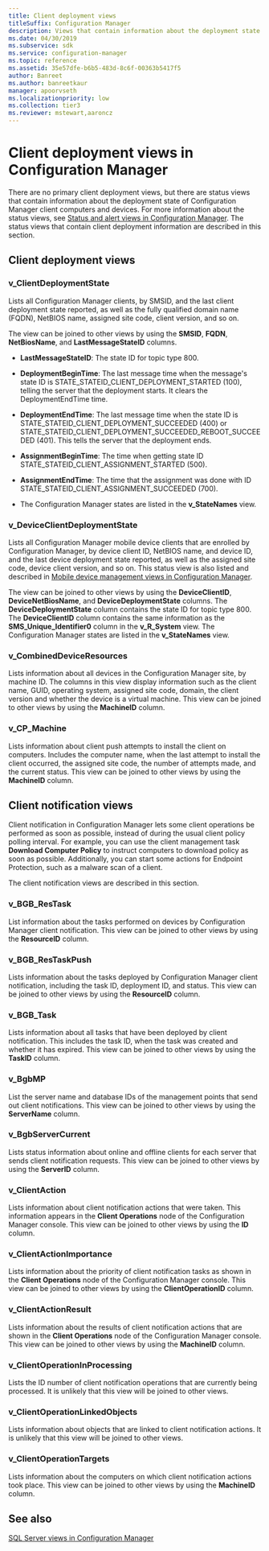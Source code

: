 ```yaml
---
title: Client deployment views
titleSuffix: Configuration Manager
description: Views that contain information about the deployment state of Configuration Manager client computers and devices.
ms.date: 04/30/2019
ms.subservice: sdk
ms.service: configuration-manager
ms.topic: reference
ms.assetid: 35e57dfe-b6b5-483d-8c6f-00363b5417f5
author: Banreet
ms.author: banreetkaur
manager: apoorvseth
ms.localizationpriority: low
ms.collection: tier3
ms.reviewer: mstewart,aaroncz 
---
```


# Client deployment views in Configuration Manager

There are no primary client deployment views, but there are status views that contain information about the deployment state of Configuration Manager client computers and devices. For more information about the status views, see [Status and alert views in Configuration Manager](status-alert-views-configuration-manager.md). The status views that contain client deployment information are described in this section.

## Client deployment views

### v_ClientDeploymentState

Lists all Configuration Manager clients, by SMSID, and the last client deployment state reported, as well as the fully qualified domain name (FQDN), NetBIOS name, assigned site code, client version, and so on.

The view can be joined to other views by using the **SMSID**, **FQDN**, **NetBiosName**, and **LastMessageStateID** columns.

- **LastMessageStateID**: The state ID for topic type 800.

- **DeploymentBeginTime**: The last message time when the message's state ID is STATE_STATEID_CLIENT_DEPLOYMENT_STARTED (100), telling the server that the deployment starts. It clears the DeploymentEndTime time.<!-- SCCMDocs#1578 -->

- **DeploymentEndTime**: The last message time when the state ID is STATE_STATEID_CLIENT_DEPLOYMENT_SUCCEEDED (400) or STATE_STATEID_CLIENT_DEPLOYMENT_SUCCEEDED_REBOOT_SUCCEEDED (401). This tells the server that the deployment ends.

- **AssignmentBeginTime**: The time when getting state ID STATE_STATEID_CLIENT_ASSIGNMENT_STARTED (500).

- **AssignmentEndTime**: The time that the assignment was done with ID STATE_STATEID_CLIENT_ASSIGNMENT_SUCCEEDED (700).

- The Configuration Manager states are listed in the **v_StateNames** view.

### v_DeviceClientDeploymentState

Lists all Configuration Manager mobile device clients that are enrolled by Configuration Manager, by device client ID, NetBIOS name, and device ID, and the last device deployment state reported, as well as the assigned site code, device client version, and so on. This status view is also listed and described in [Mobile device management views in Configuration Manager](mobile-device-management-views-configuration-manager.md).

The view can be joined to other views by using the **DeviceClientID**, **DeviceNetBiosName**, and **DeviceDeploymentState** columns. The **DeviceDeploymentState** column contains the state ID for topic type 800. The **DeviceClientID** column contains the same information as the **SMS_Unique_Identifier0** column in the **v_R_System** view. The Configuration Manager states are listed in the **v_StateNames** view.

### v_CombinedDeviceResources

Lists information about all devices in the Configuration Manager site, by machine ID. The columns in this view display information such as the client name, GUID, operating system, assigned site code, domain, the client version and whether the device is a virtual machine.
This view can be joined to other views by using the **MachineID** column.

### v_CP_Machine

Lists information about client push attempts to install the client on computers. Includes the computer name, when the last attempt to install the client occurred, the assigned site code, the number of attempts made, and the current status.
This view can be joined to other views by using the **MachineID** column.

## Client notification views

Client notification in Configuration Manager lets some client operations be performed as soon as possible, instead of during the usual client policy polling interval. For example, you can use the client management task **Download Computer Policy** to instruct computers to download policy as soon as possible. Additionally, you can start some actions for Endpoint Protection, such as a malware scan of a client.

The client notification views are described in this section.

### v_BGB_ResTask

List information about the tasks performed on devices by Configuration Manager client notification.
This view can be joined to other views by using the **ResourceID** column.
 
### v_BGB_ResTaskPush

Lists information about the tasks deployed by Configuration Manager client notification, including the task ID, deployment ID, and status.
This view can be joined to other views by using the **ResourceID** column.
 
### v_BGB_Task

Lists information about all tasks that have been deployed by client notification. This includes the task ID, when the task was created and whether it has expired.
This view can be joined to other views by using the **TaskID** column.
 
### v_BgbMP

List the server name and database IDs of the management points that send out client notifications.
This view can be joined to other views by using the **ServerName** column.
 
### v_BgbServerCurrent

Lists status information about online and offline clients for each server that sends client notification requests.
This view can be joined to other views by using the **ServerID** column.
 
### v_ClientAction

Lists information about client notification actions that were taken. This information appears in the **Client Operations** node of the Configuration Manager console.
This view can be joined to other views by using the **ID** column.
 
### v_ClientActionImportance

Lists information about the priority of client notification tasks as shown in the **Client Operations** node of the Configuration Manager console.
This view can be joined to other views by using the **ClientOperationID** column.
 
### v_ClientActionResult

Lists information about the results of client notification actions that are shown in the **Client Operations** node of the Configuration Manager console.
This view can be joined to other views by using the **MachineID** column.
 
### v_ClientOperationInProcessing

Lists the ID number of client notification operations that are currently being processed.
It is unlikely that this view will be joined to other views.
 
### v_ClientOperationLinkedObjects

Lists information about objects that are linked to client notification actions.
It is unlikely that this view will be joined to other views.
 
### v_ClientOperationTargets

Lists information about the computers on which client notification actions took place.
This view can be joined to other views by using the **MachineID** column.

## See also

[SQL Server views in Configuration Manager](sql-server-views-configuration-manager.md)  
